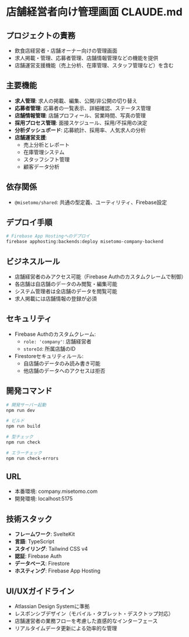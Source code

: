 # 店舗経営者向け管理画面 CLAUDE.md

## プロジェクトの責務
- 飲食店経営者・店舗オーナー向けの管理画面
- 求人掲載・管理、応募者管理、店舗情報管理などの機能を提供
- 店舗運営支援機能（売上分析、在庫管理、スタッフ管理など）を含む

## 主要機能
- **求人管理**: 求人の掲載、編集、公開/非公開の切り替え
- **応募者管理**: 応募者の一覧表示、詳細確認、ステータス管理
- **店舗情報管理**: 店舗プロフィール、営業時間、写真の管理
- **採用プロセス管理**: 面接スケジュール、採用/不採用の決定
- **分析ダッシュボード**: 応募統計、採用率、人気求人の分析
- **店舗運営支援**:
  - 売上分析とレポート
  - 在庫管理システム
  - スタッフシフト管理
  - 顧客データ分析

## 依存関係
- `@misetomo/shared`: 共通の型定義、ユーティリティ、Firebase設定

## デプロイ手順
```bash
# Firebase App Hostingへのデプロイ
firebase apphosting:backends:deploy misetomo-company-backend
```

## ビジネスルール
- 店舗経営者のみアクセス可能（Firebase Authのカスタムクレームで制御）
- 各店舗は自店舗のデータのみ閲覧・編集可能
- システム管理者は全店舗のデータを閲覧可能
- 求人掲載には店舗情報の登録が必須

## セキュリティ
- Firebase Authのカスタムクレーム:
  - `role: 'company'`: 店舗経営者
  - `storeId`: 所属店舗のID
- Firestoreセキュリティルール:
  - 自店舗のデータのみ読み書き可能
  - 他店舗のデータへのアクセスは拒否

## 開発コマンド
```bash
# 開発サーバー起動
npm run dev

# ビルド
npm run build

# 型チェック
npm run check

# エラーチェック
npm run check-errors
```

## URL
- 本番環境: company.misetomo.com
- 開発環境: localhost:5175

## 技術スタック
- **フレームワーク**: SvelteKit
- **言語**: TypeScript
- **スタイリング**: Tailwind CSS v4
- **認証**: Firebase Auth
- **データベース**: Firestore
- **ホスティング**: Firebase App Hosting

## UI/UXガイドライン
- Atlassian Design Systemに準拠
- レスポンシブデザイン（モバイル・タブレット・デスクトップ対応）
- 店舗運営者の業務フローを考慮した直感的なインターフェース
- リアルタイムデータ更新による効率的な管理